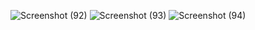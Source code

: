 ![Screenshot (92)](https://github.com/sayanb0212/GearGrid/assets/166992902/96266461-b5e6-4977-ba84-5e510ae18c6d)
![Screenshot (93)](https://github.com/sayanb0212/GearGrid/assets/166992902/341a736b-b1c4-40f4-9905-f2de29edd427)
![Screenshot (94)](https://github.com/sayanb0212/GearGrid/assets/166992902/8aeab5b4-a277-4655-847e-fe9fa375ad18)


